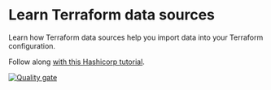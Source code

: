 # Learn Terraform data sources

Learn how Terraform data sources help you import data into your Terraform configuration.

Follow along [with this Hashicorp
tutorial](https://developer.hashicorp.com/terraform/tutorials/configuration-language/data-sources).

[![Quality gate](https://sonarcloud.io/api/project_badges/quality_gate?project=bigonil_learn-terraform-data-sources-app)](https://sonarcloud.io/summary/new_code?id=bigonil_learn-terraform-data-sources-app)

